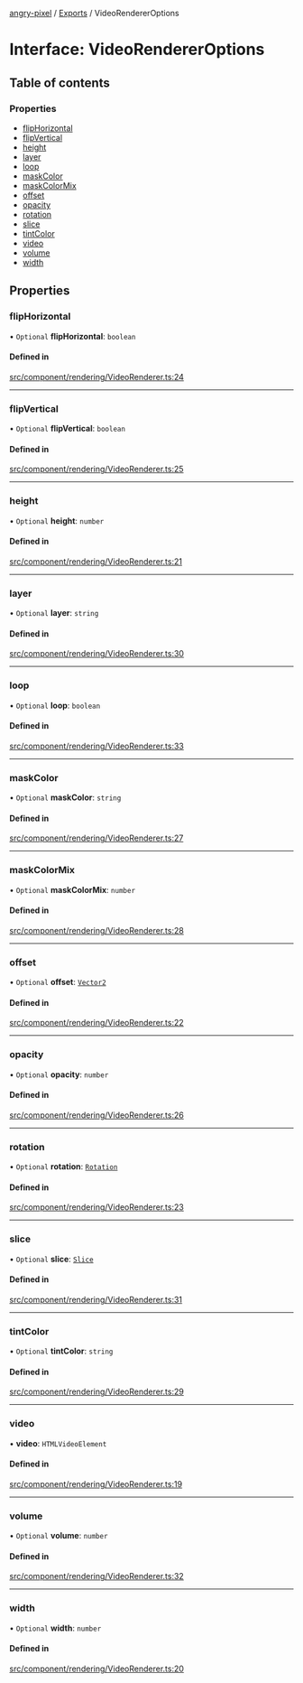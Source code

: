 [angry-pixel](../README.md) / [Exports](../modules.md) / VideoRendererOptions

# Interface: VideoRendererOptions

## Table of contents

### Properties

- [flipHorizontal](VideoRendererOptions.md#fliphorizontal)
- [flipVertical](VideoRendererOptions.md#flipvertical)
- [height](VideoRendererOptions.md#height)
- [layer](VideoRendererOptions.md#layer)
- [loop](VideoRendererOptions.md#loop)
- [maskColor](VideoRendererOptions.md#maskcolor)
- [maskColorMix](VideoRendererOptions.md#maskcolormix)
- [offset](VideoRendererOptions.md#offset)
- [opacity](VideoRendererOptions.md#opacity)
- [rotation](VideoRendererOptions.md#rotation)
- [slice](VideoRendererOptions.md#slice)
- [tintColor](VideoRendererOptions.md#tintcolor)
- [video](VideoRendererOptions.md#video)
- [volume](VideoRendererOptions.md#volume)
- [width](VideoRendererOptions.md#width)

## Properties

### flipHorizontal

• `Optional` **flipHorizontal**: `boolean`

#### Defined in

[src/component/rendering/VideoRenderer.ts:24](https://github.com/angry-pixel-studio/angry-pixel-engine/blob/6176278/src/component/rendering/VideoRenderer.ts#L24)

___

### flipVertical

• `Optional` **flipVertical**: `boolean`

#### Defined in

[src/component/rendering/VideoRenderer.ts:25](https://github.com/angry-pixel-studio/angry-pixel-engine/blob/6176278/src/component/rendering/VideoRenderer.ts#L25)

___

### height

• `Optional` **height**: `number`

#### Defined in

[src/component/rendering/VideoRenderer.ts:21](https://github.com/angry-pixel-studio/angry-pixel-engine/blob/6176278/src/component/rendering/VideoRenderer.ts#L21)

___

### layer

• `Optional` **layer**: `string`

#### Defined in

[src/component/rendering/VideoRenderer.ts:30](https://github.com/angry-pixel-studio/angry-pixel-engine/blob/6176278/src/component/rendering/VideoRenderer.ts#L30)

___

### loop

• `Optional` **loop**: `boolean`

#### Defined in

[src/component/rendering/VideoRenderer.ts:33](https://github.com/angry-pixel-studio/angry-pixel-engine/blob/6176278/src/component/rendering/VideoRenderer.ts#L33)

___

### maskColor

• `Optional` **maskColor**: `string`

#### Defined in

[src/component/rendering/VideoRenderer.ts:27](https://github.com/angry-pixel-studio/angry-pixel-engine/blob/6176278/src/component/rendering/VideoRenderer.ts#L27)

___

### maskColorMix

• `Optional` **maskColorMix**: `number`

#### Defined in

[src/component/rendering/VideoRenderer.ts:28](https://github.com/angry-pixel-studio/angry-pixel-engine/blob/6176278/src/component/rendering/VideoRenderer.ts#L28)

___

### offset

• `Optional` **offset**: [`Vector2`](../classes/Vector2.md)

#### Defined in

[src/component/rendering/VideoRenderer.ts:22](https://github.com/angry-pixel-studio/angry-pixel-engine/blob/6176278/src/component/rendering/VideoRenderer.ts#L22)

___

### opacity

• `Optional` **opacity**: `number`

#### Defined in

[src/component/rendering/VideoRenderer.ts:26](https://github.com/angry-pixel-studio/angry-pixel-engine/blob/6176278/src/component/rendering/VideoRenderer.ts#L26)

___

### rotation

• `Optional` **rotation**: [`Rotation`](../classes/Rotation.md)

#### Defined in

[src/component/rendering/VideoRenderer.ts:23](https://github.com/angry-pixel-studio/angry-pixel-engine/blob/6176278/src/component/rendering/VideoRenderer.ts#L23)

___

### slice

• `Optional` **slice**: [`Slice`](Slice.md)

#### Defined in

[src/component/rendering/VideoRenderer.ts:31](https://github.com/angry-pixel-studio/angry-pixel-engine/blob/6176278/src/component/rendering/VideoRenderer.ts#L31)

___

### tintColor

• `Optional` **tintColor**: `string`

#### Defined in

[src/component/rendering/VideoRenderer.ts:29](https://github.com/angry-pixel-studio/angry-pixel-engine/blob/6176278/src/component/rendering/VideoRenderer.ts#L29)

___

### video

• **video**: `HTMLVideoElement`

#### Defined in

[src/component/rendering/VideoRenderer.ts:19](https://github.com/angry-pixel-studio/angry-pixel-engine/blob/6176278/src/component/rendering/VideoRenderer.ts#L19)

___

### volume

• `Optional` **volume**: `number`

#### Defined in

[src/component/rendering/VideoRenderer.ts:32](https://github.com/angry-pixel-studio/angry-pixel-engine/blob/6176278/src/component/rendering/VideoRenderer.ts#L32)

___

### width

• `Optional` **width**: `number`

#### Defined in

[src/component/rendering/VideoRenderer.ts:20](https://github.com/angry-pixel-studio/angry-pixel-engine/blob/6176278/src/component/rendering/VideoRenderer.ts#L20)

